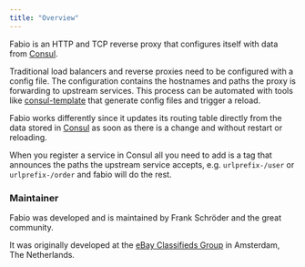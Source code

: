 ```yaml
---
title: "Overview"
---
```


Fabio is an HTTP and TCP reverse proxy that configures itself with data from
[Consul](https://consul.io/). 

Traditional load balancers and reverse proxies need to be configured with a
config file. The configuration contains the hostnames and paths the proxy is
forwarding to upstream services. This process can be automated with tools like
[consul-template](https://github.com/hashicorp/consul-template) that generate
config files and trigger a reload.

Fabio works differently since it updates its routing table directly from the
data stored in [Consul](https://consul.io/) as soon as there is a change and
without restart or reloading.

When you register a service in Consul all you need to add is a tag that
announces the paths the upstream service accepts, e.g. `urlprefix-/user` or
`urlprefix-/order` and fabio will do the rest.

### Maintainer

Fabio was developed and is maintained by Frank Schröder and the great community.

It was originally developed at the [eBay Classifieds Group](https://www.ebayclassifiedsgroup.com/) in Amsterdam, The Netherlands.
